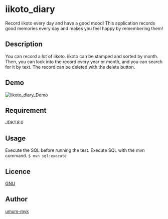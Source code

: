 iikoto_diary
====
Record iikoto every day and have a good mood!
This application records good memories every day and makes you feel happy by remembering them!
## Description
You can record a lot of iikoto. iikoto can be stamped and sorted by month.
Then, you can look into the record every year or month, and you can search for it by text.
The record can be deleted with the delete button.
## Demo
![iikoto_diary_Demo](https://user-images.githubusercontent.com/77877936/113663190-91eefa80-96e4-11eb-9737-63f65a2fe899.gif)
## Requirement
JDK1.8.0
## Usage
Execute the SQL before running the test.
Execute SQL with the mvn command.
`$ mvn sql:execute`
## Licence
[GNU](https://github.com/umum-myk/iikoto_diary/blob/main/LICENSE.md)
## Author
[umum-myk](https://github.com/umum-myk)
